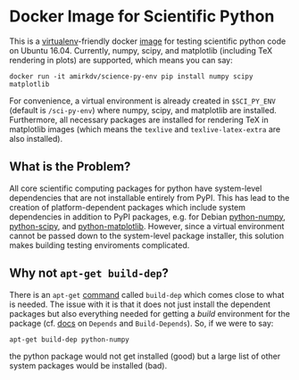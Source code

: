 Docker Image for Scientific Python
==================================

This is a [virtualenv](http://docs.python-guide.org/en/latest/dev/virtualenvs/)-friendly docker [image](https://hub.docker.com/r/amirkdv/science-py-env/) for testing scientific python code on Ubuntu 16.04. Currently, numpy, scipy, and matplotlib (including TeX rendering in plots) are supported, which means you can say:

```
docker run -it amirkdv/science-py-env pip install numpy scipy matplotlib
```

For convenience, a virtual environment is already created in `$SCI_PY_ENV` (default is `/sci-py-env`) where numpy, scipy, and matplotlib are installed.  Furthermore, all necessary packages are installed for rendering TeX in matplotlib images (which means the `texlive` and `texlive-latex-extra` are also installed).

What is the Problem?
--------------------

All core scientific computing packages for python have system-level dependencies that are not installable entirely from PyPI. This has lead to the creation of platform-dependent packages which include system dependencies in addition to PyPI packages, e.g. for Debian [python-numpy](https://packages.debian.org/python-numpy), [python-scipy](https://packages.debian.org/python-scipy), and [python-matplotlib](https://packages.debian.org/python-matplotlib).  However, since a virtual environment cannot be passed down to the system-level package installer, this solution makes building testing enviroments complicated.

Why not `apt-get build-dep`?
----------------------------

There is an `apt-get` [command](http://linux.die.net/man/8/apt-get) called `build-dep` which comes close to what is needed. The issue with it is that it does not just install the dependent packages but also everything needed for getting a *build* environment for the package (cf.  [docs](https://www.debian.org/doc/debian-policy/ch-relationships.html) on `Depends` and `Build-Depends`). So, if we were to say:

```
apt-get build-dep python-numpy
```

the python package would not get installed (good) but a large list of other system packages would be installed (bad).
